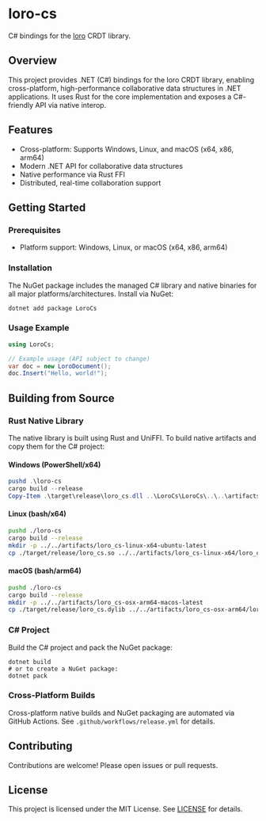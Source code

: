 # loro-cs

C# bindings for the [loro](https://github.com/loro-dev/loro) CRDT library.

## Overview
This project provides .NET (C#) bindings for the loro CRDT library, enabling cross-platform, high-performance collaborative data structures in .NET applications. It uses Rust for the core implementation and exposes a C#-friendly API via native interop.

## Features
- Cross-platform: Supports Windows, Linux, and macOS (x64, x86, arm64)
- Modern .NET API for collaborative data structures
- Native performance via Rust FFI
- Distributed, real-time collaboration support

## Getting Started

### Prerequisites
- Platform support: Windows, Linux, or macOS (x64, x86, arm64)

### Installation
The NuGet package includes the managed C# library and native binaries for all major platforms/architectures. Install via NuGet:

```
dotnet add package LoroCs
```

### Usage Example
```csharp
using LoroCs;

// Example usage (API subject to change)
var doc = new LoroDocument();
doc.Insert("Hello, world!");
```

## Building from Source

### Rust Native Library
The native library is built using Rust and UniFFI. To build native artifacts and copy them for the C# project:

#### Windows (PowerShell/x64)
```powershell
pushd .\loro-cs
cargo build --release
Copy-Item .\target\release\loro_cs.dll ..\LoroCs\LoroCs\..\..\artifacts\loro_cs-win-x64\loro_cs.dll -Force
```

#### Linux (bash/x64)
```bash
pushd ./loro-cs
cargo build --release
mkdir -p ../../artifacts/loro_cs-linux-x64-ubuntu-latest
cp ./target/release/loro_cs.so ../../artifacts/loro_cs-linux-x64/loro_cs.so
```

#### macOS (bash/arm64)
```bash
pushd ./loro-cs
cargo build --release
mkdir -p ../../artifacts/loro_cs-osx-arm64-macos-latest
cp ./target/release/loro_cs.dylib ../../artifacts/loro_cs-osx-arm64/loro_cs.dylib
```

### C# Project
Build the C# project and pack the NuGet package:

```
dotnet build
# or to create a NuGet package:
dotnet pack
```

### Cross-Platform Builds
Cross-platform native builds and NuGet packaging are automated via GitHub Actions. See `.github/workflows/release.yml` for details.

## Contributing
Contributions are welcome! Please open issues or pull requests.

## License
This project is licensed under the MIT License. See [LICENSE](LICENSE) for details.
